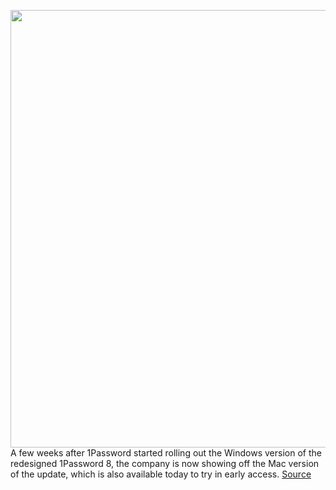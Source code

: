 <img src='https://cdn.vox-cdn.com/thumbor/U-iS3pxGbiB7_ehbU8N1RQYkM6o=/0x0:2148x1400/1200x800/filters:focal(903x529:1245x871)/cdn.vox-cdn.com/uploads/chorus_image/image/69711540/HeroUnlocked.0.png' width='700px' /><br/>
A few weeks after 1Password started rolling out the Windows version of the redesigned 1Password 8, the company is now showing off the Mac version of the update, which is also available today to try in early access.
<a href='https://www.theverge.com/2021/8/11/22619846/1password-8-macos-early-access-password-manager-app'> Source <a/>